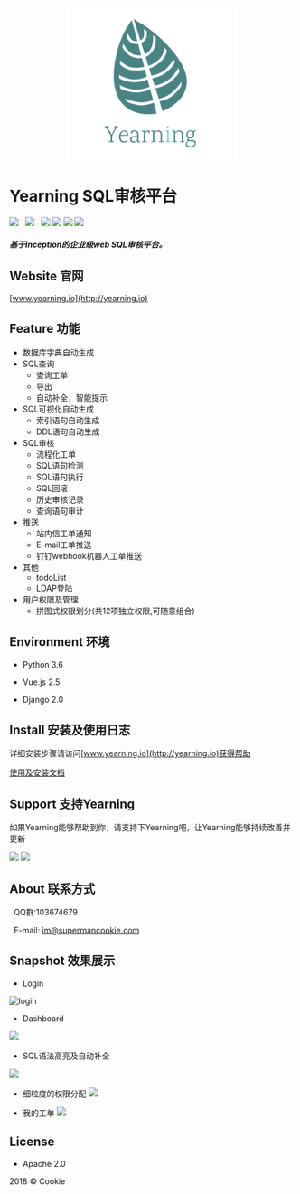 <p align="center">
        <img width="300" src="logo.png">
</p>

# Yearning SQL审核平台

![](https://img.shields.io/badge/build-release-brightgreen.svg)  
![](https://img.shields.io/badge/version-v1.2.0-brightgreen.svg)  
![](https://img.shields.io/badge/vue.js-2.5.0-brightgreen.svg) 
![](https://img.shields.io/badge/iview-2.8.0-brightgreen.svg?style=flat-square) 
![](https://img.shields.io/badge/python-3.6-brightgreen.svg)
![](https://img.shields.io/badge/Django-2.0-brightgreen.svg)

##### 基于Inception的企业级web SQL审核平台。

## Website 官网

[www.yearning.io](http://yearning.io)

## Feature 功能

- 数据库字典自动生成
- SQL查询
    - 查询工单 
    - 导出
    - 自动补全，智能提示 
- SQL可视化自动生成
    - 索引语句自动生成
    - DDL语句自动生成
- SQL审核
    - 流程化工单
    - SQL语句检测
    - SQL语句执行
    - SQL回滚
    - 历史审核记录
    - 查询语句审计
- 推送
    - 站内信工单通知
    - E-mail工单推送
    - 钉钉webhook机器人工单推送
- 其他
    - todoList
    - LDAP登陆   
- 用户权限及管理
    - 拼图式权限划分(共12项独立权限,可随意组合)

## Environment 环境

- Python 3.6

- Vue.js 2.5

- Django 2.0

## Install 安装及使用日志

详细安装步骤请访问[www.yearning.io](http://yearning.io)获得帮助

[使用及安装文档](http://supermancookie.com/Yearning-document/)

## Support 支持Yearning

如果Yearning能够帮助到你，请支持下Yearning吧，让Yearning能够持续改善并更新

![](http://oy0f4k5qi.bkt.clouddn.com/alipay.jpg)
![](http://oy0f4k5qi.bkt.clouddn.com/wechat.jpg)
  
## About 联系方式
   
   QQ群:103674679
   
   E-mail: im@supermancookie.com

## Snapshot 效果展示

- Login

![login](http://oy0f4k5qi.bkt.clouddn.com/login_yearning.png)


- Dashboard

![](http://oy0f4k5qi.bkt.clouddn.com/23123.png)

- SQL语法高亮及自动补全

![](http://oy0f4k5qi.bkt.clouddn.com/dml.png)

- 细粒度的权限分配
![](http://oy0f4k5qi.bkt.clouddn.com/per.png)

- 我的工单
![](http://oy0f4k5qi.bkt.clouddn.com/myorder.png)


## License

- Apache 2.0

2018 © Cookie


